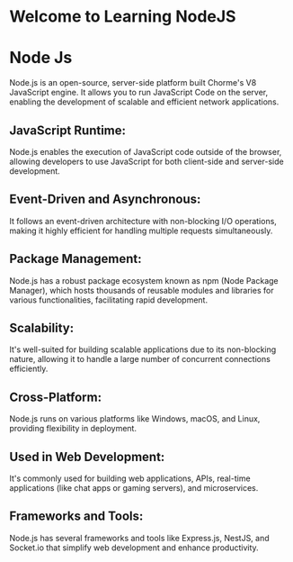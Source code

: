 # Welcome to Learning NodeJS

# Node Js
  Node.js is an open-source, server-side platform built Chorme's V8 JavaScript engine.
  It allows you to run JavaScript Code on the server, enabling the development of scalable and efficient network applications.

  ## JavaScript Runtime: 
  Node.js enables the execution of JavaScript code outside of the browser, allowing developers to use JavaScript for both client-side and   server-side development.

  ## Event-Driven and Asynchronous: 
  It follows an event-driven architecture with non-blocking I/O operations, making it highly efficient for handling multiple requests simultaneously.

  ## Package Management: 
  Node.js has a robust package ecosystem known as npm (Node Package Manager), which hosts thousands of reusable modules and libraries for various functionalities, facilitating rapid development.

 ## Scalability: 
 It's well-suited for building scalable applications due to its non-blocking nature, allowing it to handle a large number of concurrent connections efficiently.

 ## Cross-Platform: 
 Node.js runs on various platforms like Windows, macOS, and Linux, providing flexibility in deployment.

 ## Used in Web Development: 
 It's commonly used for building web applications, APIs, real-time applications (like chat apps or gaming servers), and microservices.

 ## Frameworks and Tools: 
 Node.js has several frameworks and tools like Express.js, NestJS, and Socket.io that simplify web development and enhance productivity.
